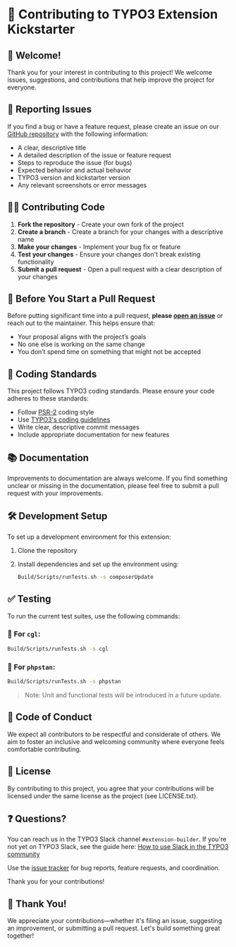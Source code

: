 # 🚀 Contributing to TYPO3 Extension Kickstarter

## 👋 Welcome!

Thank you for your interest in contributing to this project! We welcome issues, suggestions, and contributions that help improve the project for everyone.

## 🐞 Reporting Issues

If you find a bug or have a feature request, please create an issue on our [GitHub repository](https://github.com/froemken/ext-kickstarter/issues) with the following information:

- A clear, descriptive title
- A detailed description of the issue or feature request
- Steps to reproduce the issue (for bugs)
- Expected behavior and actual behavior
- TYPO3 version and kickstarter version
- Any relevant screenshots or error messages

## 🧑‍💻 Contributing Code

1. **Fork the repository** - Create your own fork of the project
2. **Create a branch** - Create a branch for your changes with a descriptive name
3. **Make your changes** - Implement your bug fix or feature
4. **Test your changes** - Ensure your changes don't break existing functionality
5. **Submit a pull request** - Open a pull request with a clear description of your changes

## 💬 Before You Start a Pull Request

Before putting significant time into a pull request, **please [open an issue](https://github.com/froemken/ext-kickstarter/issues)** or reach out to the maintainer. This helps ensure that:

- Your proposal aligns with the project’s goals
- No one else is working on the same change
- You don’t spend time on something that might not be accepted

## 🧹 Coding Standards

This project follows TYPO3 coding standards. Please ensure your code adheres to these standards:

- Follow [PSR-2](https://www.php-fig.org/psr/psr-2/) coding style
- Use [TYPO3's coding guidelines](https://docs.typo3.org/m/typo3/reference-coreapi/main/en-us/CodingGuidelines/Index.html)
- Write clear, descriptive commit messages
- Include appropriate documentation for new features

## 📚 Documentation

Improvements to documentation are always welcome. If you find something unclear or missing in the documentation, please feel free to submit a pull request with your improvements.

## 🛠️ Development Setup

To set up a development environment for this extension:

1. Clone the repository
2. Install dependencies and set up the environment using:

    ```bash
    Build/Scripts/runTests.sh -s composerUpdate
    ```

## ✅ Testing

To run the current test suites, use the following commands:

### 🧽 For `cgl`:

```bash
Build/Scripts/runTests.sh -s cgl
```
### 🧐 For `phpstan`:

```bash
Build/Scripts/runTests.sh -s phpstan
```

> Note: Unit and functional tests will be introduced in a future update.

## 🤝 Code of Conduct

We expect all contributors to be respectful and considerate of others. We aim to foster an inclusive and welcoming community where everyone feels comfortable contributing.

## 📄 License

By contributing to this project, you agree that your contributions will be licensed under the same license as the project (see LICENSE.txt).

## ❓ Questions?

You can reach us in the TYPO3 Slack channel `#extension-builder`. If you're not yet on TYPO3 Slack, see the guide here: [How to use Slack in the TYPO3 community](https://typo3.org/community/meet/how-to-use-slack-in-the-typo3-community)

Use the [issue tracker](https://github.com/froemken/ext-kickstarter/issues) for bug reports, feature requests, and coordination.

Thank you for your contributions!

## 🙌 Thank You!

We appreciate your contributions—whether it's filing an issue, suggesting an improvement, or submitting a pull request. Let's build something great together!

